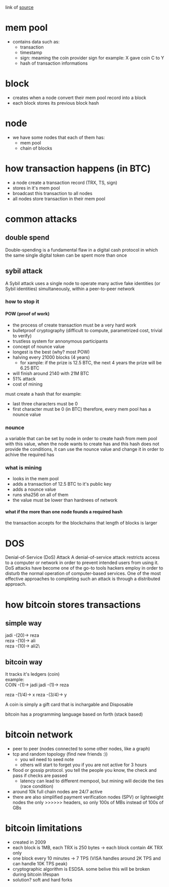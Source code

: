 link of [source](https://www.youtube.com/playlist?list=PL-tKrPVkKKE1gLxAL-56H-XR-fTapqofC)



# mem pool
- contains data such as:
    - transaction
    - timestamp
    - sign: meaming the coin provider sign for example: X gave coin C to Y
    - hash of transaction informations

# block
- creates when a node convert their mem pool record into a block
- each block stores its previous block hash



# node
- we have some nodes that each of them has:
    - mem pool
    - chain of blocks

# how transaction happens (in BTC)
- a node create a transaction record (TRX, TS, sign)
- stores in it's mem pool
- broadcast this transaction to all nodes
- all nodes store transaction in their mem pool

 
# common attacks

## double spend
Double-spending is a fundamental flaw in a digital cash protocol in which the same single digital token can be spent more than once

## sybil attack
A Sybil attack uses a single node to operate many active fake identities (or Sybil identities) simultaneously, within a peer-to-peer network

### how to stop it
#### POW (proof of work)
- the process of create transaction must be a very hard work
- bulletproof cryptography (difficult to compute, parametrized cost, trivial to verify)
- trustless system for annonymous participants
- concept of nounce value
- longest is the best (why? most POW)
- halving every 21000 blocks (4 years)
  - for xample: if the prize is 12.5 BTC, the next 4 years the prize will be 6.25 BTC
- will finish around 2140 with 21M BTC
- 51% attack
- cost of mining

must create a hash that for example:
- last three characters must be 0
- first character must be 0 (in BTC)
therefore, every mem pool has a nounce value

### nounce
a variable that can be set by node in order to create hash from mem pool
with this value, when the node wants to create has and this hash does not provide
the conditions, it can use the nounce value and change it in order to achive the required has

### what is mining
- looks in the mem pool
- adds a transaction of 12.5 BTC to it's public key
- adds a nounce value
- runs sha256 on all of them
- the value must be lower than hardnees of network

#### what if the more than one node founds a required hash
the transaction accepts for the blockchains that length of blocks is larger




# DOS
Denial-of-Service (DoS) Attack 
A denial-of-service attack restricts access to a computer or network in order to prevent intended users from using it. DoS attacks have become one of the go-to tools hackers employ in order to disturb the normal operation of computer-based services. One of the most effective approaches to completing such an attack is through a distributed approach. 

# how bitcoin stores transactions
## simple way
jadi -(20)-> reza\
reza -(10)-> ali\
reza -(10)-> ali2\

## bitcoin way
It tracks it's ledgers (coin)\
example:\
COIN -(1)-> jadi
jadi -(1)-> reza

reza -(1/4)-> x
reza -(3/4)-> y


A coin is simply a gift card that is inchargable and Disposable

bitcoin has a programming language based on forth (stack based)

# bitcoin network
- peer to peer (nodes connected to some other nodes, like a graph)
- tcp and random topology (find new friends :\))
  - you wil need to seed note
  - others will start to forget you if you are not active for 3 hours
- flood or gossip protocol. you tell the people you know, the check and pass if checks are passed
  - latency can lead to different mempool, but mining will decide the ties (race condition)
- around 10k full chain nodes are 24/7 active
- there are also simplified payment verification nodes (SPV) or lightweight nodes the only >>>>>> headers, so only 100s of MBs instead of 100s of GBs


# bitcoin limitations
- created in 2009
- each block is 1MB, each TRX is 250 bytes -> each block contain 4K TRX only
- one block every 10 minutes -> 7 TPS (VISA handles around 2K TPS and can handle 10K TPS peak)
- cryptographic algorithm is ESDSA. some belive this will be broken during bitcoin lifespan
- solution? soft and hard forks